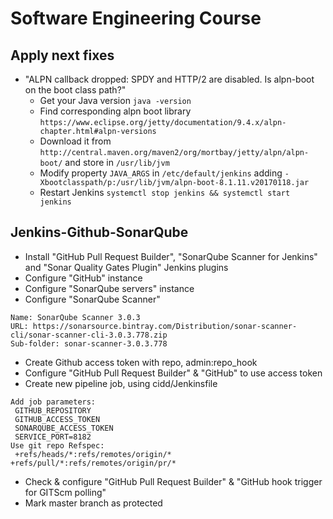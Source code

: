 # Software Engineering Course

## Apply next fixes
* "ALPN callback dropped: SPDY and HTTP/2 are disabled. Is alpn-boot on the boot class path?"
  * Get your Java version ```java -version```
  * Find corresponding alpn boot library ```https://www.eclipse.org/jetty/documentation/9.4.x/alpn-chapter.html#alpn-versions```
  * Download it from ```http://central.maven.org/maven2/org/mortbay/jetty/alpn/alpn-boot/``` and store in ```/usr/lib/jvm```
  * Modify property ```JAVA_ARGS``` in ```/etc/default/jenkins``` adding ```-Xbootclasspath/p:/usr/lib/jvm/alpn-boot-8.1.11.v20170118.jar```
  * Restart Jenkins ```systemctl stop jenkins && systemctl start jenkins```
   
## Jenkins-Github-SonarQube
* Install "GitHub Pull Request Builder", "SonarQube Scanner for Jenkins" and "Sonar Quality Gates Plugin" Jenkins plugins
* Configure "GitHub" instance
* Configure "SonarQube servers" instance
* Configure "SonarQube Scanner"
 ```
 Name: SonarQube Scanner 3.0.3
 URL: https://sonarsource.bintray.com/Distribution/sonar-scanner-cli/sonar-scanner-cli-3.0.3.778.zip
 Sub-folder: sonar-scanner-3.0.3.778
 ```
* Create Github access token with repo, admin:repo_hook
* Configure "GitHub Pull Request Builder" & "GitHub" to use access token
* Create new pipeline job, using cidd/Jenkinsfile
 ```
 Add job parameters:
  GITHUB_REPOSITORY
  GITHUB_ACCESS_TOKEN
  SONARQUBE_ACCESS_TOKEN
  SERVICE_PORT=8182
 Use git repo Refspec:
  +refs/heads/*:refs/remotes/origin/* +refs/pull/*:refs/remotes/origin/pr/*
 ```
* Check & configure "GitHub Pull Request Builder" & "GitHub hook trigger for GITScm polling"
* Mark master branch as protected
